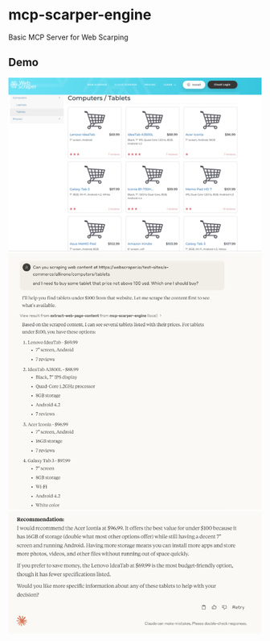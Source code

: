 # mcp-scarper-engine
Basic MCP Server for Web Scarping

## Demo
![page1](page1.png)
![page2](page2.png)
![page3](page3.png)

